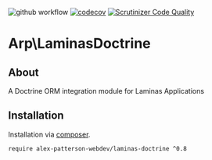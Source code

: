 ![github workflow](https://github.com/alex-patterson-webdev/laminas-doctrine/actions/workflows/workflow.yml/badge.svg)
[![codecov](https://codecov.io/gh/alex-patterson-webdev/laminas-doctrine/branch/master/graph/badge.svg)](https://codecov.io/gh/alex-patterson-webdev/laminas-doctrine)
[![Scrutinizer Code Quality](https://scrutinizer-ci.com/g/alex-patterson-webdev/laminas-doctrine/badges/quality-score.png?b=master)](https://scrutinizer-ci.com/g/alex-patterson-webdev/laminas-doctrine/?branch=master)

# Arp\\LaminasDoctrine

## About

A Doctrine ORM integration module for Laminas Applications

## Installation

Installation via [composer](https://getcomposer.org).

    require alex-patterson-webdev/laminas-doctrine ^0.8


